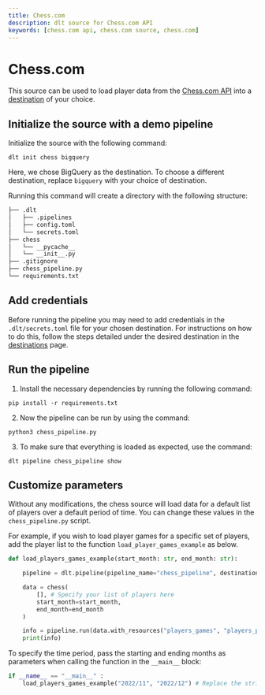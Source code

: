 ```yaml
---
title: Chess.com
description: dlt source for Chess.com API
keywords: [chess.com api, chess.com source, chess.com]
---
```


# Chess.com

This source can be used to load player data from the [Chess.com API](https://www.chess.com/news/view/published-data-api) into a [destination](../general-usage/glossary.md#destination) of your choice.

## Initialize the source with a demo pipeline

Initialize the source with the following command:
```
dlt init chess bigquery
```
Here, we chose BigQuery as the destination. To choose a different destination, replace `bigquery` with your choice of destination. 

Running this command will create a directory with the following structure:
```bash
├── .dlt
│   ├── .pipelines
│   ├── config.toml
│   └── secrets.toml
├── chess
│   └── __pycache__
│   └── __init__.py
├── .gitignore
├── chess_pipeline.py
└── requirements.txt
```

## Add credentials

Before running the pipeline you may need to add credentials in the `.dlt/secrets.toml` file for your chosen destination. For instructions on how to do this, follow the steps detailed under the desired destination in the [destinations](https://dlthub.com/docs/destinations) page.

## Run the pipeline

1. Install the necessary dependencies by running the following command:
```
pip install -r requirements.txt
```
2. Now the pipeline can be run by using the command:
```
python3 chess_pipeline.py
```
3. To make sure that everything is loaded as expected, use the command:
```
dlt pipeline chess_pipeline show
```

## Customize parameters

Without any modifications, the chess source will load data for a default list of players over a default period of time. You can change these values in the `chess_pipeline.py` script.

For example, if you wish to load player games for a specific set of players, add the player list to the function `load_player_games_example` as below.
```python
def load_players_games_example(start_month: str, end_month: str):

    pipeline = dlt.pipeline(pipeline_name="chess_pipeline", destination='bigquery', dataset_name="chess_players_games_data")

    data = chess(
        [], # Specify your list of players here
        start_month=start_month,
        end_month=end_month
    )

    info = pipeline.run(data.with_resources("players_games", "players_profiles"))
    print(info)
```
To specify the time period, pass the starting and ending months as parameters when calling the function in the `__main__` block:
```python
if __name__ == "__main__" :
    load_players_games_example("2022/11", "2022/12") # Replace the strings "2022/11" and "2022/12" with different months in the "YYYY/MM" format
```
